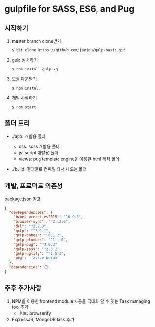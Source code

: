 # gulpfile for SASS, ES6, and Pug

## 시작하기
1. master branch clone받기
	```CLI
	$ git clone https://github.com/jayjnu/gulp-basic.git
	```

1. gulp 설치하기
	```CLI
	$ npm install gulp -g
	```

1. 모듈 다운받기
	```CLI
	$ npm install
	```

1. 개발 시작하기
	```CLI
	$ npm start
	```


## 폴더 트리

- ./app: 개발용 폴더
  - css: scss 개발용 폴더
  - js: script 개발용 폴더
  - views: pug template engine을 이용한 html 제작 폴더

- ./build: 결과물로 컴파일 되서 나오는 폴더


## 개발, 프로덕트 의존성
package.json 참고

```json
{
  "devDependencies": {
    "babel-preset-es2015": "^6.9.0",
    "browser-sync": "^2.13.0",
    "del": "^2.2.0",
    "gulp": "^3.9.1",
    "gulp-babel": "^6.1.2",
    "gulp-plumber": "^1.1.0",
    "gulp-pug": "^3.0.3",
    "gulp-sass": "^2.3.2",
    "gulp-uglify": "^1.5.3",
    "pug": "^2.0.0-beta3"
  },
  "dependencies": {}
}
```

## 추후 추가사항
1. NPM을 이용한 frontend module 사용을 극대화 할 수 잇는 Task managing tool 추가
	- 후보: browserify
1. ExpressJS, MongoDB task 추가